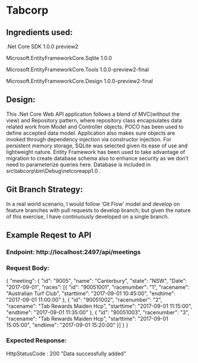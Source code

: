 

# Tabcorp
## Ingredients used:
.Net Core SDK 1.0.0 preview2

Microsoft.EntityFrameworkCore.Sqlite 1.0.0

Microsoft.EntityFrameworkCore.Tools 1.0.0-preview2-final

Microsoft.EntityFrameworkCore.Design 1.0.0-preview2-final

## Design:
This .Net Core Web API application follows a blend of MVC(without the view) and Repository pattern, where repository class encapsulates data related work from Model and Controller objects. POCO has been used to define accepted data model. Application also makes sure objects are invoked through dependency injection via constructor injection. 
For persistent memory storage, SQLite was selected given its ease of use and lightweight nature. Entity Framework has been used to take advantage of migration to create database schema also to enhance security as we don’t need to parameterize queries here. Database is included in src\tabcorp\bin\Debug\netcoreapp1.0 .

## Git Branch Strategy:
In a real world scenario, I would follow ‘Git Flow’ model and develop on feature branches with pull requests to develop branch; but given the nature of this exercise, I have continuously developed on a single branch. 

## Example Reqest to API
### Endpoint: http://localhost:2497/api/meetings
### Request Body:
{
"meeting": {
"id": "9005",
"name": "Canterbury",
"state": "NSW",
"Date": "2017-09-01",
"races": [{
"id": "90051001",
"racenumber": "1",
"racename": "Australian Turf Club",
"starttime": "2017-09-01 10:45:00",
"endtime": "2017-09-01 11:00:00"
},
{
"id": "90051002",
"racenumber": "2",
"racename": "Tab Rewards Maiden Hcp",
"starttime": "2017-09-01 11:15:00",
"endtime": "2017-09-01 11:35:00"
},
{
"id": "90051003",
"racenumber": "3",
"racename": "Tab Rewards Maiden Hcp",
"starttime": "2017-09-01 15:05:00",
"endtime": "2017-09-01 15:20:00"
}]
}
}

### Expected Response:
HttpStatusCode : 200
"Data successfully added"

